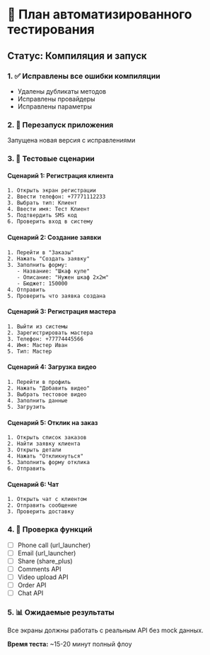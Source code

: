 # 🧪 План автоматизированного тестирования

## Статус: Компиляция и запуск

### 1. ✅ Исправлены все ошибки компиляции
- Удалены дубликаты методов
- Исправлены провайдеры
- Исправлены параметры

### 2. 🔄 Перезапуск приложения
Запущена новая версия с исправлениями

### 3. 📱 Тестовые сценарии

#### Сценарий 1: Регистрация клиента
```
1. Открыть экран регистрации
2. Ввести телефон: +77771112233
3. Выбрать тип: Клиент
4. Ввести имя: Тест Клиент
5. Подтвердить SMS код
6. Проверить вход в систему
```

#### Сценарий 2: Создание заявки
```
1. Перейти в "Заказы"
2. Нажать "Создать заявку"
3. Заполнить форму:
   - Название: "Шкаф купе"
   - Описание: "Нужен шкаф 2x2м"
   - Бюджет: 150000
4. Отправить
5. Проверить что заявка создана
```

#### Сценарий 3: Регистрация мастера
```
1. Выйти из системы
2. Зарегистрировать мастера
3. Телефон: +77774445566
4. Имя: Мастер Иван
5. Тип: Мастер
```

#### Сценарий 4: Загрузка видео
```
1. Перейти в профиль
2. Нажать "Добавить видео"
3. Выбрать тестовое видео
4. Заполнить данные
5. Загрузить
```

#### Сценарий 5: Отклик на заказ
```
1. Открыть список заказов
2. Найти заявку клиента
3. Открыть детали
4. Нажать "Откликнуться"
5. Заполнить форму отклика
6. Отправить
```

#### Сценарий 6: Чат
```
1. Открыть чат с клиентом
2. Отправить сообщение
3. Проверить доставку
```

### 4. 🎯 Проверка функций

- [ ] Phone call (url_launcher)
- [ ] Email (url_launcher)
- [ ] Share (share_plus)
- [ ] Comments API
- [ ] Video upload API
- [ ] Order API
- [ ] Chat API

### 5. 📊 Ожидаемые результаты

Все экраны должны работать с реальным API без mock данных.

**Время теста:** ~15-20 минут полный флоу

